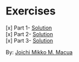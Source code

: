 # Exercises

[x] Part 1- [Solution](/exercise/Part-1.md)  
[x] Part 2- [Solution](/exercise/Part-2.md)  
[x] Part 3- [Solution](/exercise/Part-3.md)

By: [Joichi Mikko M. Macua](mailto:joichi.macua@smc.pshs.edu.ph)

